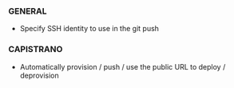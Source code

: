 ### GENERAL
* Specify SSH identity to use in the git push

### CAPISTRANO
* Automatically provision / push / use the public URL to deploy / deprovision
